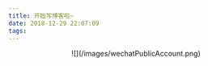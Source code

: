 ```yaml
---
title: 开始写博客啦~
date: 2018-12-29 22:07:09
tags:
---
```

<div align=center>
![](/images/wechatPublicAccount.png)
</div>